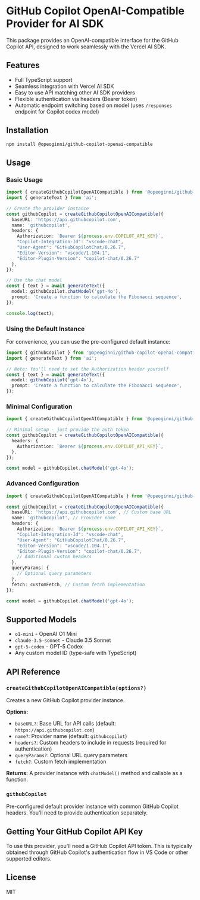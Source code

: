 # GitHub Copilot OpenAI-Compatible Provider for AI SDK

This package provides an OpenAI-compatible interface for the GitHub Copilot API, designed to work seamlessly with the Vercel AI SDK.

## Features

- Full TypeScript support
- Seamless integration with Vercel AI SDK
- Easy to use API matching other AI SDK providers
- Flexible authentication via headers (Bearer token)
- Automatic endpoint switching based on model (uses `/responses` endpoint for Copilot codex model)

## Installation

```bash
npm install @opeoginni/github-copilot-openai-compatible
```

## Usage

### Basic Usage

```typescript
import { createGithubCopilotOpenAICompatible } from '@opeoginni/github-copilot-openai-compatible';
import { generateText } from 'ai';

// Create the provider instance
const githubCopilot = createGithubCopilotOpenAICompatible({
  baseURL: 'https://api.githubcopilot.com',
  name: 'githubcopilot',
  headers: {
    Authorization: `Bearer ${process.env.COPILOT_API_KEY}`,
    "Copilot-Integration-Id": "vscode-chat",
    "User-Agent": "GitHubCopilotChat/0.26.7",
    "Editor-Version": "vscode/1.104.1",
    "Editor-Plugin-Version": "copilot-chat/0.26.7"
  },
});

// Use the chat model
const { text } = await generateText({
  model: githubCopilot.chatModel('gpt-4o'),
  prompt: 'Create a function to calculate the Fibonacci sequence',
});

console.log(text);
```

### Using the Default Instance

For convenience, you can use the pre-configured default instance:

```typescript
import { githubCopilot } from '@opeoginni/github-copilot-openai-compatible';
import { generateText } from 'ai';

// Note: You'll need to set the Authorization header yourself
const { text } = await generateText({
  model: githubCopilot('gpt-4o'),
  prompt: 'Create a function to calculate the Fibonacci sequence',
});
```

### Minimal Configuration

```typescript
import { createGithubCopilotOpenAICompatible } from '@opeoginni/github-copilot-openai-compatible';

// Minimal setup - just provide the auth token
const githubCopilot = createGithubCopilotOpenAICompatible({
  headers: {
    Authorization: `Bearer ${process.env.COPILOT_API_KEY}`,
  },
});

const model = githubCopilot.chatModel('gpt-4o');
```

### Advanced Configuration

```typescript
import { createGithubCopilotOpenAICompatible } from '@opeoginni/github-copilot-openai-compatible';

const githubCopilot = createGithubCopilotOpenAICompatible({
  baseURL: 'https://api.githubcopilot.com', // Custom base URL
  name: 'githubcopilot', // Provider name
  headers: {
    Authorization: `Bearer ${process.env.COPILOT_API_KEY}`,
    "Copilot-Integration-Id": "vscode-chat",
    "User-Agent": "GitHubCopilotChat/0.26.7",
    "Editor-Version": "vscode/1.104.1",
    "Editor-Plugin-Version": "copilot-chat/0.26.7",
    // Additional custom headers
  },
  queryParams: {
    // Optional query parameters
  },
  fetch: customFetch, // Custom fetch implementation
});

const model = githubCopilot.chatModel('gpt-4o');
```

## Supported Models

- `o1-mini` - OpenAI O1 Mini
- `claude-3.5-sonnet` - Claude 3.5 Sonnet
- `gpt-5-codex` - GPT-5 Codex
- Any custom model ID (type-safe with TypeScript)

## API Reference

### `createGithubCopilotOpenAICompatible(options?)`

Creates a new GitHub Copilot provider instance.

**Options:**
- `baseURL?`: Base URL for API calls (default: `https://api.githubcopilot.com`)
- `name?`: Provider name (default: `githubcopilot`)
- `headers?`: Custom headers to include in requests (required for authentication)
- `queryParams?`: Optional URL query parameters
- `fetch?`: Custom fetch implementation

**Returns:** A provider instance with `chatModel()` method and callable as a function.

### `githubCopilot`

Pre-configured default provider instance with common GitHub Copilot headers. You'll need to provide authentication separately.

## Getting Your GitHub Copilot API Key

To use this provider, you'll need a GitHub Copilot API token. This is typically obtained through GitHub Copilot's authentication flow in VS Code or other supported editors.

## License

MIT
